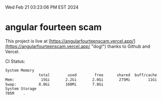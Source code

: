 Wed Feb 21 03:23:06 PM EST 2024

# angular fourteen scam


This project is live at [https://angularfourteenscam.vercel.app/](https://angularfourteenscam.vercel.app/ "dog!") thanks to Github and Vercel.

CI Status: 

```bash
System Memory
               total        used        free      shared  buff/cache   available
Mem:            15Gi       2.2Gi       2.0Gi       275Mi        11Gi        13Gi
Swap:          8.0Gi       160Mi       7.8Gi
System Storage
705M	.
```
```bash
